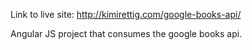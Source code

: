 

Link to live site: http://kimirettig.com/google-books-api/

Angular JS project that consumes the google books api. 
